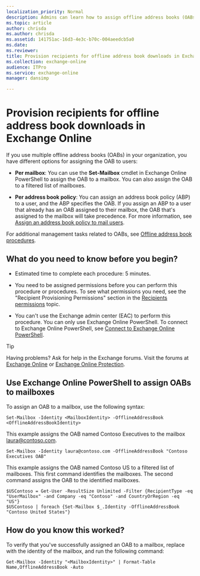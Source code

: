 ```yaml
---
localization_priority: Normal
description: Admins can learn how to assign offline address books (OABs) to mailboxes in Exchange Online.
ms.topic: article
author: chrisda
ms.author: chrisda
ms.assetid: 141751ac-16d3-4e3c-b70c-004aeedcb5a0
ms.date: 
ms.reviewer: 
title: Provision recipients for offline address book downloads in Exchange Online
ms.collection: exchange-online
audience: ITPro
ms.service: exchange-online
manager: dansimp

---
```


# Provision recipients for offline address book downloads in Exchange Online

If you use multiple offline address books (OABs) in your organization, you have different options for assigning the OAB to users:

- **Per mailbox**: You can use the **Set-Mailbox** cmdlet in Exchange Online PowerShell to assign the OAB to a mailbox. You can also assign the OAB to a filtered list of mailboxes.

- **Per address book policy**: You can assign an address book policy (ABP) to a user, and the ABP specifies the OAB. If you assign an ABP to a user that already has an OAB assigned to their mailbox, the OAB that's assigned to the mailbox will take precedence. For more information, see [Assign an address book policy to mail users](../../address-books/address-book-policies/assign-an-address-book-policy-to-mail-users.md).

For additional management tasks related to OABs, see [Offline address book procedures](offline-address-book-procedures.md).

## What do you need to know before you begin?

- Estimated time to complete each procedure: 5 minutes.

- You need to be assigned permissions before you can perform this procedure or procedures. To see what permissions you need, see the "Recipient Provisioning Permissions" section in the [Recipients permissions](https://technet.microsoft.com/library/5b690bcb-c6df-4511-90e1-08ca91f43b37.aspx) topic.

- You can't use the Exchange admin center (EAC) to perform this procedure. You can only use Exchange Online PowerShell. To connect to Exchange Online PowerShell, see [Connect to Exchange Online PowerShell](https://docs.microsoft.com/powershell/exchange/exchange-online/connect-to-exchange-online-powershell/connect-to-exchange-online-powershell).

> [!TIP]
> Having problems? Ask for help in the Exchange forums. Visit the forums at [Exchange Online](https://go.microsoft.com/fwlink/p/?linkId=267542) or [Exchange Online Protection](https://go.microsoft.com/fwlink/p/?linkId=285351).

## Use Exchange Online PowerShell to assign OABs to mailboxes

To assign an OAB to a mailbox, use the following syntax:

```
Set-Mailbox -Identity <MailboxIdentity> -OfflineAddressBook <OfflineAddressBookIdentity>
```

This example assigns the OAB named Contoso Executives to the mailbox laura@contoso.com.

```
Set-Mailbox -Identity laura@contoso.com -OfflineAddressBook "Contoso Executives OAB"
```

This example assigns the OAB named Contoso US to a filtered list of mailboxes. This first command identifies the mailboxes. The second command assigns the OAB to the identified mailboxes.

```
$USContoso = Get-User -ResultSize Unlimited -Filter {RecipientType -eq "UserMailbox" -and Company -eq "Contoso" -and CountryOrRegion -eq "US"}
$USContoso | foreach {Set-Mailbox $_.Identity -OfflineAddressBook "Contoso United States"}
```

## How do you know this worked?

To verify that you've successfully assigned an OAB to a mailbox, replace <MailboxIdentity> with the identity of the mailbox, and run the following command:

```
Get-Mailbox -Identity "<MailboxIdentity>" | Format-Table Name,OfflineAddressBook -Auto
```
